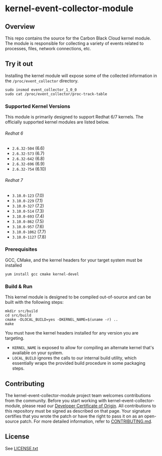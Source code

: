 
# kernel-event-collector-module

## Overview
This repo contains the source for the Carbon Black Cloud kernel module.
The module is responsible for collecting a variety of events related to 
processes, files, network connections, etc. 

## Try it out
Installing the kernel module will expose some of the collected information in
the `/proc/event_collector` directory.
```shell script
sudo insmod event_collector_1_0_0
sudo cat /proc/event_collector/proc-track-table
```


### Supported Kernel Versions
This module is primarily designed to support Redhat 6/7 kernels. The
officially supported kernel modules are listed below.

###### Redhat 6
 * `2.6.32-504` (6.6)
 * `2.6.32-573` (6.7)
 * `2.6.32-642` (6.8)
 * `2.6.32-696` (6.9)
 * `2.6.32-754` (6.10)
 
###### Redhat 7 
 * `3.10.0-123` (7.0)
 * `3.10.0-229` (7.1)
 * `3.10.0-327` (7.2)
 * `3.10.0-514` (7.3)
 * `3.10.0-693` (7.4)
 * `3.10.0-862` (7.5)
 * `3.10.0-957` (7.6)
 * `3.10.0-1062` (7.7)
 * `3.10.0-1127` (7.8)
 
### Prerequisites
GCC, CMake, and the kernel headers for your target system must be installed
```shell script
yum install gcc cmake kernel-devel
```

### Build & Run
This kernel module is designed to be compiled out-of-source and can be built
with the following steps:
```shell script
mkdir src/build
cd src/build
cmake -DLOCAL_BUILD=yes -DKERNEL_NAME=$(uname -r) ..
make
```
You must have the kernel headers installed for any version you are targeting.
* `KERNEL_NAME` is exposed to allow for compiling an alternate kernel
that's available on your system.
* `LOCAL_BUILD` ignores the calls to our internal build utility, which 
essentially wraps the provided build procedure in some packaging steps.

## Contributing
The kernel-event-collector-module project team welcomes contributions from the community. Before you start working with kernel-event-collector-module, please
read our [Developer Certificate of Origin](https://cla.vmware.com/dco). All contributions to this repository must be
signed as described on that page. Your signature certifies that you wrote the patch or have the right to pass it on
as an open-source patch. For more detailed information, refer to [CONTRIBUTING.md](CONTRIBUTING.md).

## License
See [LICENSE.txt](LICENSE.txt)
